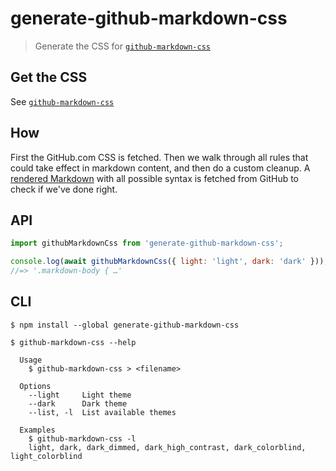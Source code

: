 # generate-github-markdown-css

> Generate the CSS for [`github-markdown-css`](https://github.com/sindresorhus/github-markdown-css)

## Get the CSS

See [`github-markdown-css`](https://github.com/sindresorhus/github-markdown-css)

## How

First the GitHub.com CSS is fetched. Then we walk through all rules that could take effect in markdown content, and then do a custom cleanup. A [rendered Markdown](fixture.md) with all possible syntax is fetched from GitHub to check if we've done right.

## API

```js
import githubMarkdownCss from 'generate-github-markdown-css';

console.log(await githubMarkdownCss({ light: 'light', dark: 'dark' }));
//=> '.markdown-body { …'
```

## CLI

```
$ npm install --global generate-github-markdown-css
```

```
$ github-markdown-css --help

  Usage
    $ github-markdown-css > <filename>

  Options
    --light     Light theme
    --dark      Dark theme
    --list, -l  List available themes

  Examples
    $ github-markdown-css -l
    light, dark, dark_dimmed, dark_high_contrast, dark_colorblind, light_colorblind
```

